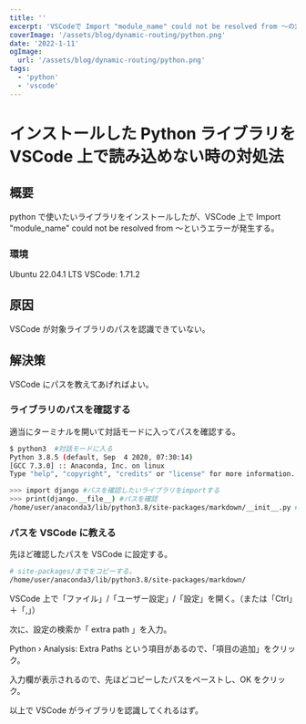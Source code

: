 ```yaml
---
title: ''
excerpt: 'VSCodeで Import "module_name" could not be resolved from 〜の対処法'
coverImage: '/assets/blog/dynamic-routing/python.png'
date: '2022-1-11'
ogImage:
  url: '/assets/blog/dynamic-routing/python.png'
tags:
  - 'python'
  - 'vscode'
---
```


# インストールした Python ライブラリを VSCode 上で読み込めない時の対処法

## 概要

python で使いたいライブラリをインストールしたが、VSCode 上で Import "module_name" could not be resolved from 〜というエラーが発生する。

### 環境

Ubuntu 22.04.1 LTS
VSCode: 1.71.2

## 原因

VSCode が対象ライブラリのパスを認識できていない。

## 解決策

VSCode にパスを教えてあげればよい。

### ライブラリのパスを確認する

適当にターミナルを開いて対話モードに入ってパスを確認する。

```bash
$ python3  #対話モードに入る
Python 3.8.5 (default, Sep  4 2020, 07:30:14)
[GCC 7.3.0] :: Anaconda, Inc. on linux
Type "help", "copyright", "credits" or "license" for more information.

>>> import django #パスを確認したいライブラリをimportする
>>> print(django.__file__) #パスを確認
/home/user/anaconda3/lib/python3.8/site-packages/markdown/__init__.py # パスがでる
```

### パスを VSCode に教える

先ほど確認したパスを VSCode に設定する。

```bash
# site-packages/までをコピーする。
/home/user/anaconda3/lib/python3.8/site-packages/markdown/
```

VSCode 上で「ファイル」/「ユーザー設定」/「設定」を開く。（または「Ctrl」＋「,」）<br>

次に、設定の検索か「 extra path 」を入力。<br>

Python › Analysis: Extra Paths という項目があるので、「項目の追加」をクリック。

入力欄が表示されるので、先ほどコピーしたパスをペーストし、OK をクリック。<br>

以上で VSCode がライブラリを認識してくれるはず。
